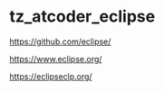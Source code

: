 # tz_atcoder_eclipse

https://github.com/eclipse/

https://www.eclipse.org/

https://eclipseclp.org/
